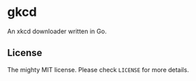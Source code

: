 # gkcd

An xkcd downloader written in Go.


## License

The mighty MIT license. Please check `LICENSE` for more details.